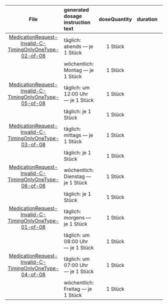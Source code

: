 | File | generated dosage instruction text | doseQuantity | duration | durationUnit | frequency | period | periodUnit | Day<br>of<br>Week | Time<br>Of<br>Day | when | bounds[x] |
| :---: | :--- | :---: | :---: | :---: | :---: | :---: | :---: | :---: | :---: | :---: | :---: |
| [MedicationRequest-Invalid-C-TimingOnlyOneType-02-of-08](./MedicationRequest-Invalid-C-TimingOnlyOneType-02-of-08.html) | täglich: abends — je 1 Stück | 1 Stück |  |  | 1 | 1 | d |  |  | EVE |  |
|  | wöchentlich: Montag — je 1 Stück | 1 Stück |  |  | 1 | 1 | wk | mon |  |  |  |
| [MedicationRequest-Invalid-C-TimingOnlyOneType-05-of-08](./MedicationRequest-Invalid-C-TimingOnlyOneType-05-of-08.html) | täglich: um 12:00 Uhr — je 1 Stück | 1 Stück |  |  | 1 | 1 | d |  | 12:00:00 |  |  |
|  | täglich: je 1 Stück | 1 Stück |  |  | 1 | 1 | d |  |  |  |  |
| [MedicationRequest-Invalid-C-TimingOnlyOneType-03-of-08](./MedicationRequest-Invalid-C-TimingOnlyOneType-03-of-08.html) | täglich: mittags — je 1 Stück | 1 Stück |  |  | 1 | 1 | d |  |  | NOON |  |
|  | täglich: je 1 Stück | 1 Stück |  |  | 1 | 1 | d |  |  |  |  |
| [MedicationRequest-Invalid-C-TimingOnlyOneType-06-of-08](./MedicationRequest-Invalid-C-TimingOnlyOneType-06-of-08.html) | wöchentlich: Dienstag — je 1 Stück | 1 Stück |  |  | 1 | 1 | wk | tue |  |  |  |
|  | täglich: je 1 Stück | 1 Stück |  |  | 1 | 1 | d |  |  |  |  |
| [MedicationRequest-Invalid-C-TimingOnlyOneType-01-of-08](./MedicationRequest-Invalid-C-TimingOnlyOneType-01-of-08.html) | täglich: morgens — je 1 Stück | 1 Stück |  |  | 1 | 1 | d |  |  | MORN |  |
|  | täglich: um 08:00 Uhr — je 1 Stück | 1 Stück |  |  | 1 | 1 | d |  | 08:00:00 |  |  |
| [MedicationRequest-Invalid-C-TimingOnlyOneType-04-of-08](./MedicationRequest-Invalid-C-TimingOnlyOneType-04-of-08.html) | täglich: um 07:00 Uhr — je 1 Stück | 1 Stück |  |  | 1 | 1 | d |  | 07:00:00 |  |  |
|  | wöchentlich: Freitag — je 1 Stück | 1 Stück |  |  | 1 | 1 | wk | fri |  |  |  |
